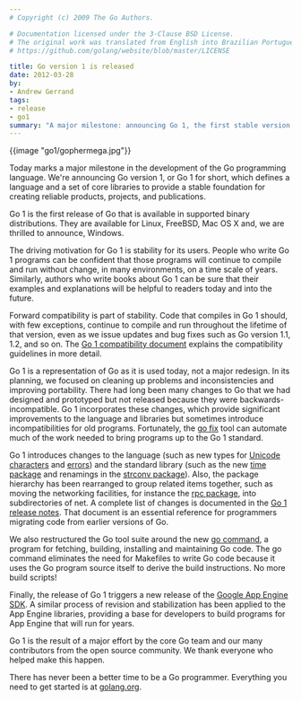 ```yaml
---
# Copyright (c) 2009 The Go Authors.

# Documentation licensed under the 3-Clause BSD License.
# The original work was translated from English into Brazilian Portuguese.
# https://github.com/golang/website/blob/master/LICENSE

title: Go version 1 is released
date: 2012-03-28
by:
- Andrew Gerrand
tags:
- release
- go1
summary: "A major milestone: announcing Go 1, the first stable version of Go."
---
```



{{image "go1/gophermega.jpg"}}

Today marks a major milestone in the development of the Go programming language.
We're announcing Go version 1, or Go 1 for short,
which defines a language and a set of core libraries to provide a stable
foundation for creating reliable products,
projects, and publications.

Go 1 is the first release of Go that is available in supported binary distributions.
They are available for Linux, FreeBSD, Mac OS X and,
we are thrilled to announce, Windows.

The driving motivation for Go 1 is stability for its users.
People who write Go 1 programs can be confident that those programs will
continue to compile and run without change,
in many environments, on a time scale of years.
Similarly, authors who write books about Go 1 can be sure that their examples
and explanations will be helpful to readers today and into the future.

Forward compatibility is part of stability.
Code that compiles in Go 1 should, with few exceptions,
continue to compile and run throughout the lifetime of that version,
even as we issue updates and bug fixes such as Go version 1.1, 1.2, and so on.
The [Go 1 compatibility document](/doc/go1compat.html)
explains the compatibility guidelines in more detail.

Go 1 is a representation of Go as it is used today,
not a major redesign.
In its planning, we focused on cleaning up problems and inconsistencies
and improving portability.
There had long been many changes to Go that we had designed and prototyped
but not released because they were backwards-incompatible.
Go 1 incorporates these changes, which provide significant improvements
to the language and libraries but sometimes introduce incompatibilities for old programs.
Fortunately, the [go fix](/cmd/go/#Run_go_tool_fix_on_packages)
tool can automate much of the work needed to bring programs up to the Go 1 standard.

Go 1 introduces changes to the language (such as new types for [Unicode characters](/doc/go1.html#rune)
and [errors](/doc/go1.html#errors)) and the standard
library (such as the new [time package](/doc/go1.html#time)
and renamings in the [strconv package](/doc/go1.html#strconv)).
Also, the package hierarchy has been rearranged to group related items together,
such as moving the networking facilities,
for instance the [rpc package](/pkg/net/rpc/),
into subdirectories of net.
A complete list of changes is documented in the [Go 1 release notes](/doc/go1.html).
That document is an essential reference for programmers migrating code from
earlier versions of Go.

We also restructured the Go tool suite around the new [go command](/doc/go1.html#cmd_go),
a program for fetching, building, installing and maintaining Go code.
The go command eliminates the need for Makefiles to write Go code because
it uses the Go program source itself to derive the build instructions.
No more build scripts!

Finally, the release of Go 1 triggers a new release of the [Google App Engine SDK](https://developers.google.com/appengine/docs/go).
A similar process of revision and stabilization has been applied to the
App Engine libraries,
providing a base for developers to build programs for App Engine that will run for years.

Go 1 is the result of a major effort by the core Go team and our many contributors
from the open source community.
We thank everyone who helped make this happen.

There has never been a better time to be a Go programmer.
Everything you need to get started is at [golang.org](/).
